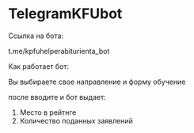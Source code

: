 # TelegramKFUbot

Ссылка на бота: 

t.me/kpfuhelperabiturienta_bot

Как работает бот:

Вы выбираете свое направление и форму обучение
 
после вводите 
и бот выдает: 
1. Место в рейтнге
2. Количество поданных заявлений
